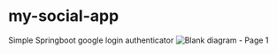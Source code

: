 
# my-social-app
Simple Springboot google login authenticator
![Blank diagram - Page 1](https://user-images.githubusercontent.com/66137046/221761206-dafc5db4-79ac-4551-8313-9779b2eadb78.png)
